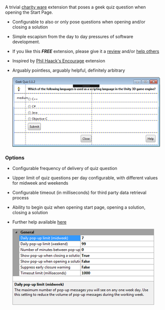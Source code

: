 [GitHubRepoURL]: https://github.com/GregTrevellick/Quiz.Launcher
[GitHubRepoIssuesURL]: https://github.com/GregTrevellick/Quiz.Launcher/issues
[GitHubRepoPullRequestsURL]: https://github.com/GregTrevellick/Quiz.Launcher/pulls
[VSMarketplaceUrl]: https://marketplace.visualstudio.com/items?itemName=GregTrevellick.GeekQuiz#review-details
[CharityWareURL]: https://github.com/GregTrevellick/MiscellaneousArtefacts/wiki/Charity-Ware

A trivial [charity ware][CharityWareURL] extension that poses a geek quiz question when opening the Start Page.

- Configurable to also or only pose questions when opening and/or closing a solution

- Simple escapism from the day to day pressures of software development.

- If you like this ***FREE*** extension, please give it a [review][VSMarketplaceUrl] and/or [help others][CharityWareURL]

- Inspired by [Phil Haack's Encourage](https://marketplace.visualstudio.com/items?itemName=Haacked.Encourage) extension

- Arguably pointless, arguably helpful, definitely arbitrary

  ![](ReadMeScreenShot_PopUp.png)

### Options

- Configurable frequency of delivery of quiz question 

- Upper limit of quiz questions per day configurable, with different values for midweek and weekends

- Configurable timeout (in milliseconds) for third party data retrieval process 

- Ability to begin quiz when opening start page, opening a solution, closing a solution

- Further help available [here](https://github.com/GregTrevellick/Quiz.Launcher/wiki/Options)

  ![](ReadMeScreenShot_Options.png)